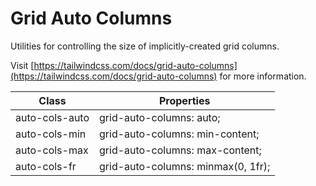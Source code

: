 # Grid Auto Columns

Utilities for controlling the size of implicitly-created grid columns.

Visit [https://tailwindcss.com/docs/grid-auto-columns](https://tailwindcss.com/docs/grid-auto-columns) for more information.

<table class="w-full text-left border-collapse"><thead><tr><th class="z-20 sticky top-0 text-sm font-semibold text-gray-600 bg-white p-0"><div class="pb-2 pr-2 border-b border-gray-200">Class</div></th><th class="z-20 sticky top-0 text-sm font-semibold text-gray-600 bg-white p-0"><div class="pb-2 pl-2 border-b border-gray-200">Properties</div></th></tr></thead><tbody class="align-baseline"><tr><td class="py-2 pr-2 font-mono text-xs text-violet-600 whitespace-nowrap">auto-cols-auto</td><td class="py-2 pl-2 font-mono text-xs text-light-blue-600 whitespace-pre">grid-auto-columns: auto;</td></tr><tr><td class="py-2 pr-2 font-mono text-xs text-violet-600 whitespace-nowrap border-t border-gray-200">auto-cols-min</td><td class="py-2 pl-2 font-mono text-xs text-light-blue-600 whitespace-pre border-t border-gray-200">grid-auto-columns: min-content;</td></tr><tr><td class="py-2 pr-2 font-mono text-xs text-violet-600 whitespace-nowrap border-t border-gray-200">auto-cols-max</td><td class="py-2 pl-2 font-mono text-xs text-light-blue-600 whitespace-pre border-t border-gray-200">grid-auto-columns: max-content;</td></tr><tr><td class="py-2 pr-2 font-mono text-xs text-violet-600 whitespace-nowrap border-t border-gray-200">auto-cols-fr</td><td class="py-2 pl-2 font-mono text-xs text-light-blue-600 whitespace-pre border-t border-gray-200">grid-auto-columns: minmax(0, 1fr);</td></tr></tbody></table>

